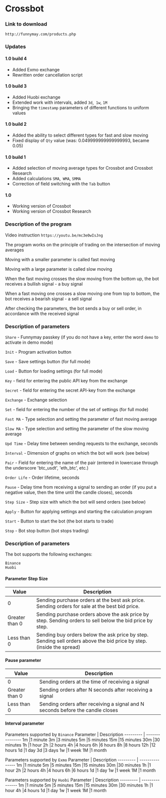 # Crossbot

### Link to download

`http://funnymay.com/products.php`

### Updates

#### 1.0 build 4
* Added Exmo exchange
* Rewritten order cancellation script

#### 1.0 build 3
* Added Huobi exchange
* Extended work with intervals, added `3d`,` 1w`, `1M`
* Bringing the `timestamp` parameters of different functions to uniform values

#### 1.0 build 2
* Added the ability to select different types for fast and slow moving
* Fixed display of `Qty` value (was: 0.049999999999999993, became 0.05)

#### 1.0 build 1
* Added selection of moving average types for Crossbot and Crossbot Research
* Added calculations `SMA`,` WMA`, `SMMA`
* Correction of field switching with the `Tab` button

#### 1.0
* Working version of Crossbot
* Working version of Crossbot Research

### Description of the program

Video instruction `https://youtu.be/mc3e0wIsJng`

The program works on the principle of trading on the intersection of moving averages

Moving with a smaller parameter is called fast moving

Moving with a large parameter is called slow moving

When the fast moving crosses the slow moving from the bottom up, the bot receives a bullish signal - a buy signal

When a fast moving one crosses a slow moving one from top to bottom, the bot receives a bearish signal - a sell signal

After checking the parameters, the bot sends a buy or sell order, in accordance with the received signal

### Description of parameters

`Share` - Funnymay passkey (if you do not have a key, enter the word `demo` to activate in demo mode)

`Init` - Program activation button

`Save` - Save settings button (for full mode)

`Load` - Button for loading settings (for full mode)

`Key` - field for entering the public API key from the exchange

`Secret` - field for entering the secret API-key from the exchange

`Exchange` - Exchange selection

`Set` - field for entering the number of the set of settings (for full mode)

`Fast MA` - Type selection and setting the parameter of fast moving average

`Slow MA` - Type selection and setting the parameter of the slow moving average

`Upd Time` - Delay time between sending requests to the exchange, seconds

`Interval` - Dimension of graphs on which the bot will work (see below)

`Pair` - Field for entering the name of the pair (entered in lowercase through the underscore 'btc_usdt', 'eth_btc', etc.)

`Order Life` - Order lifetime, seconds

`Pause` - Delay time from receiving a signal to sending an order (if you put a negative value, then the time until the candle closes), seconds

`Step Size` - Step size with which the bot will send orders (see below)

`Apply` - Button for applying settings and starting the calculation program

`Start` - Button to start the bot (the bot starts to trade)

`Stop` - Bot stop button (bot stops trading)

### Description of parameters

The bot supports the following exchanges:
```
Binance
Huobi
```

#### Parameter Step Size
Value           |Description
---------------|-----------------------
0              |Sending purchase orders at the best ask price. Sending orders for sale at the best bid price.
Greater than 0 |Sending purchase orders above the ask price by step. Sending orders to sell below the bid price by step.
Less than 0    |Sending buy orders below the ask price by step. Sending sell orders above the bid price by step. (inside the spread)

#### Pause parameter
Value          |Description
---------------|----------------
0              |Sending orders at the time of receiving a signal
Greater than 0 |Sending orders after N seconds after receiving a signal
Less than 0    |Sending orders after receiving a signal and N seconds before the candle closes

#### Interval parameter

Parameters supported by `Binance`
Parameter | Description
--------- | ---------------
1m        |1 minute
3m        |3 minutes
5m        |5 minutes
15m       |15 minutes
30m       |30 minutes
1h        |1 hour
2h        |2 hours
4h        |4 hours
6h        |6 hours
8h        |8 hours
12h       |12 hours
1d        |1 day
3d        |3 days
1w        |1 week
1M        |1 month

Parameters supported by `Exmo`
Parameter | Description
--------- | ---------------
1m        |1 minute
5m        |5 minutes
15m       |15 minutes
30m       |30 minutes
1h        |1 hour
2h        |2 hours
4h        |4 hours
6h        |6 hours
1d        |1 day
1w        |1 week
1M        |1 month

Parameters supported by `Huobi`
Parameter | Description
--------- | ---------------
1m        |1 minute
5m        |5 minutes
15m       |15 minutes
30m       |30 minutes
1h        |1 hour
4h        |4 hours
1d        |1 day
1w        |1 week
1M        |1 month
